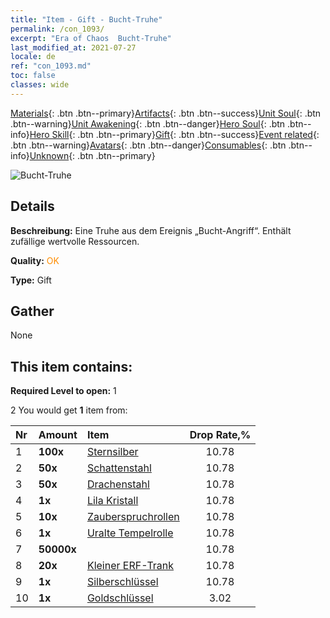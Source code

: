 ```yaml
---
title: "Item - Gift - Bucht-Truhe"
permalink: /con_1093/
excerpt: "Era of Chaos  Bucht-Truhe"
last_modified_at: 2021-07-27
locale: de
ref: "con_1093.md"
toc: false
classes: wide
---
```

 [Materials](/ItemsDE/){: .btn .btn--primary}[Artifacts](/ItemsDE/Artifacts/){: .btn .btn--success}[Unit Soul](/ItemsDE/UnitSoul/){: .btn .btn--warning}[Unit Awakening](/ItemsDE/UnitAwakening/){: .btn .btn--danger}[Hero Soul](/ItemsDE/HeroSoul/){: .btn .btn--info}[Hero Skill](/ItemsDE/HeroSkill/){: .btn .btn--primary}[Gift](/ItemsDE/Gift/){: .btn .btn--success}[Event related](/ItemsDE/Events/){: .btn .btn--warning}[Avatars](/ItemsDE/Avatars/){: .btn .btn--danger}[Consumables](/ItemsDE/Consumables/){: .btn .btn--info}[Unknown](/ItemsDE/Unknown/){: .btn .btn--primary}

 ![Bucht-Truhe](/images/t/i_690021.png)

## Details
 **Beschreibung:** Eine Truhe aus dem Ereignis „Bucht-Angriff“. Enthält zufällige wertvolle Ressourcen.

 **Quality:** <span style="color: #FF8C00">OK</span>

 **Type:** Gift

## Gather

  None

## This item contains:

 **Required Level to open:** 1

 2 You would get **1** item  from:

  | Nr | Amount |     Item    | Drop Rate,% |
  |:---|:-------|:------------|:---------:|
  | 1 |  **100x** | [Sternsilber](/ItemsDE/con_882/) | 10.78 | 
  | 2 |  **50x** | [Schattenstahl](/ItemsDE/con_881/) | 10.78 | 
  | 3 |  **50x** | [Drachenstahl](/ItemsDE/con_880/) | 10.78 | 
  | 4 |  **1x** | [Lila Kristall](/ItemsDE/con_720/) | 10.78 | 
  | 5 |  **10x** | [Zauberspruchrollen](/ItemsDE/con_694/) | 10.78 | 
  | 6 |  **1x** | [Uralte Tempelrolle](/ItemsDE/con_697/) | 10.78 | 
  | 7 |  **50000x** | <i class="fas fa-coins"/> | 10.78 | 
  | 8 |  **20x** | [Kleiner ERF-Trank](/ItemsDE/con_701/) | 10.78 | 
  | 9 |  **1x** | [Silberschlüssel](/ItemsDE/con_693/) | 10.78 | 
  | 10 |  **1x** | [Goldschlüssel](/ItemsDE/con_783/) | 3.02 | 

